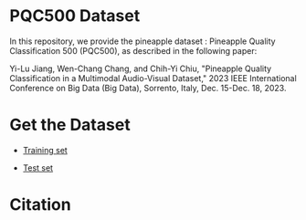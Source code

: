 # PQC500 Dataset
In this repository, we provide the pineapple dataset : Pineapple Quality Classification 500 (PQC500), as described in the following paper:

Yi-Lu Jiang, Wen-Chang Chang, and Chih-Yi Chiu, "Pineapple Quality Classification in a Multimodal Audio-Visual Dataset," 2023 IEEE International Conference on Big Data (Big Data), Sorrento, Italy, Dec. 15-Dec. 18, 2023.

# Get the Dataset

* [Training set](https://drive.google.com/drive/folders/139WZZxhfqy4RucsbOBUVxgkyaTGmkSYS?usp=sharing)

* [Test set](https://drive.google.com/drive/folders/1h5Zgut1VToTHIdTU-c7JzuwNUVh21DDa?usp=sharing)

# Citation
